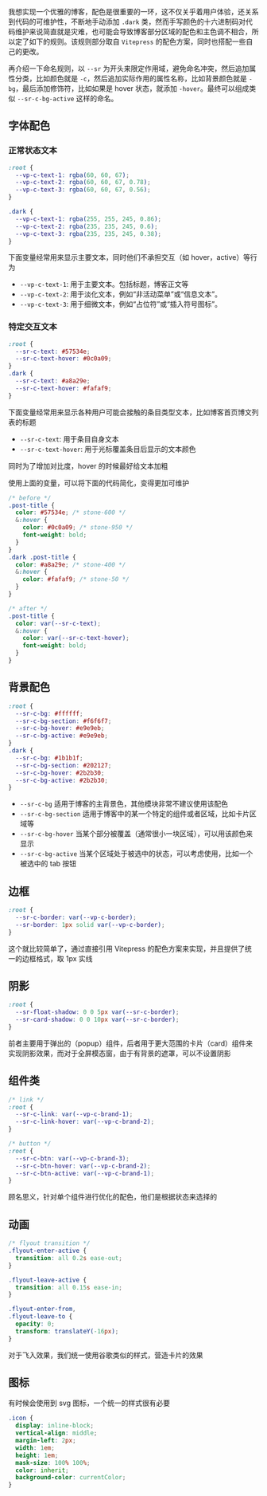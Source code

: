 我想实现一个优雅的博客，配色是很重要的一环，这不仅关乎着用户体验，还关系到代码的可维护性，不断地手动添加 `.dark` 类，然而手写颜色的十六进制码对代码维护来说简直就是灾难，也可能会导致博客部分区域的配色和主色调不相合，所以定了如下的规则。该规则部分取自 `Vitepress` 的配色方案，同时也搭配一些自己的更改。

再介绍一下命名规则，以 `--sr` 为开头来限定作用域，避免命名冲突，然后追加属性分类，比如颜色就是 `-c`，然后追加实际作用的属性名称，比如背景颜色就是 `-bg`，最后添加修饰符，比如如果是 hover 状态，就添加 `-hover`。最终可以组成类似 `--sr-c-bg-active` 这样的命名。

## 字体配色

### 正常状态文本

```css
:root {
  --vp-c-text-1: rgba(60, 60, 67);
  --vp-c-text-2: rgba(60, 60, 67, 0.78);
  --vp-c-text-3: rgba(60, 60, 67, 0.56);
}

.dark {
  --vp-c-text-1: rgba(255, 255, 245, 0.86);
  --vp-c-text-2: rgba(235, 235, 245, 0.6);
  --vp-c-text-3: rgba(235, 235, 245, 0.38);
}
```

下面变量经常用来显示主要文本，同时他们不承担交互（如 hover，active）等行为

- `--vp-c-text-1`: 用于主要文本。包括标题，博客正文等
- `--vp-c-text-2`: 用于淡化文本，例如“非活动菜单”或“信息文本”。
- `--vp-c-text-3`: 用于细微文本，例如“占位符”或“插入符号图标”。

### 特定交互文本

```css
:root {
  --sr-c-text: #57534e;
  --sr-c-text-hover: #0c0a09;
}
.dark {
  --sr-c-text: #a8a29e;
  --sr-c-text-hover: #fafaf9;
}
```

下面变量经常用来显示各种用户可能会接触的条目类型文本，比如博客首页博文列表的标题

- `--sr-c-text`: 用于条目自身文本
- `--sr-c-text-hover`: 用于光标覆盖条目后显示的文本颜色

同时为了增加对比度，hover 的时候最好给文本加粗

使用上面的变量，可以将下面的代码简化，变得更加可维护

```css
/* before */
.post-title {
  color: #57534e; /* stone-600 */
  &:hover {
    color: #0c0a09; /* stone-950 */
    font-weight: bold;
  }
}
.dark .post-title {
  color: #a8a29e; /* stone-400 */
  &:hover {
    color: #fafaf9; /* stone-50 */
  }
}
```

```css
/* after */
.post-title {
  color: var(--sr-c-text);
  &:hover {
    color: var(--sr-c-text-hover);
    font-weight: bold;
  }
}
```

## 背景配色

```css
:root {
  --sr-c-bg: #ffffff;
  --sr-c-bg-section: #f6f6f7;
  --sr-c-bg-hover: #e9e9eb;
  --sr-c-bg-active: #e9e9eb;
}
.dark {
  --sr-c-bg: #1b1b1f;
  --sr-c-bg-section: #202127;
  --sr-c-bg-hover: #2b2b30;
  --sr-c-bg-active: #2b2b30;
}
```

- `--sr-c-bg` 适用于博客的主背景色，其他模块非常不建议使用该配色
- `--sr-c-bg-section` 适用于博客中的某一个特定的组件或者区域，比如卡片区域等
- `--sr-c-bg-hover` 当某个部分被覆盖（通常很小一块区域），可以用该颜色来显示
- `--sr-c-bg-active` 当某个区域处于被选中的状态，可以考虑使用，比如一个被选中的 tab 按钮

## 边框

```css
:root {
  --sr-c-border: var(--vp-c-border);
  --sr-border: 1px solid var(--vp-c-border);
}
```

这个就比较简单了，通过直接引用 Vitepress 的配色方案来实现，并且提供了统一的边框格式，取 1px 实线

## 阴影

```css
:root {
  --sr-float-shadow: 0 0 5px var(--sr-c-border);
  --sr-card-shadow: 0 0 10px var(--sr-c-border);
}
```

前者主要用于弹出的（popup）组件，后者用于更大范围的卡片（card）组件来实现阴影效果，而对于全屏模态窗，由于有背景的遮罩，可以不设置阴影

## 组件类

```css
/* link */
:root {
  --sr-c-link: var(--vp-c-brand-1);
  --sr-c-link-hover: var(--vp-c-brand-2);
}

/* button */
:root {
  --sr-c-btn: var(--vp-c-brand-3);
  --sr-c-btn-hover: var(--vp-c-brand-2);
  --sr-c-btn-active: var(--vp-c-brand-1);
}
```

顾名思义，针对单个组件进行优化的配色，他们是根据状态来选择的

## 动画

```css
/* flyout transition */
.flyout-enter-active {
  transition: all 0.2s ease-out;
}

.flyout-leave-active {
  transition: all 0.15s ease-in;
}

.flyout-enter-from,
.flyout-leave-to {
  opacity: 0;
  transform: translateY(-16px);
}
```

对于飞入效果，我们统一使用谷歌类似的样式，营造卡片的效果

## 图标

有时候会使用到 svg 图标，一个统一的样式很有必要

```css
.icon {
  display: inline-block;
  vertical-align: middle;
  margin-left: 2px;
  width: 1em;
  height: 1em;
  mask-size: 100% 100%;
  color: inherit;
  background-color: currentColor;
}
```

